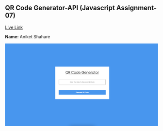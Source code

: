 ## QR Code Generator-API (Javascript Assignment-07)  
[Live Link](https://qrcodegeneratorapi07.netlify.app/)

**Name:** Aniket Shahare

![image](/Image/Project.png)

